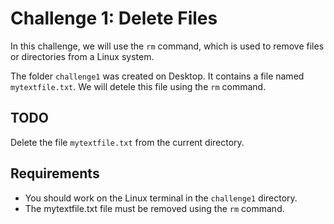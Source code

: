 # Challenge 1: Delete Files

In this challenge, we will use the `rm` command, which is used to remove files or directories from a Linux system.

The folder `challenge1` was created on Desktop. It contains a file named `mytextfile.txt`. We will detele this file using the `rm` command.

## TODO

Delete the file `mytextfile.txt` from the current directory.

## Requirements

* You should work on the Linux terminal in the `challenge1` directory.
* The mytextfile.txt file must be removed using the `rm` command.
